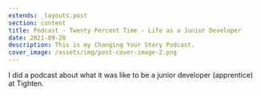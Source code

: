 ```yaml
---
extends: _layouts.post
section: content
title: Podcast - Twenty Percent Time - Life as a Junior Developer
date: 2021-09-20
description: This is my Changing Your Story Podcast.
cover_image: /assets/img/post-cover-image-2.png
---
```


I did a podcast about what it was like to be a junior developer (apprentice) at Tighten.

